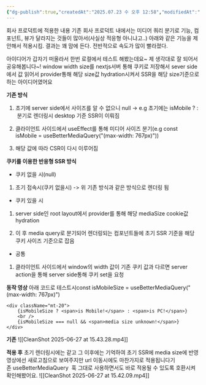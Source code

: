 ```yaml
---
{"dg-publish":true,"createdAt":"2025.07.23 수 오후 12:58","modifiedAt":"2025.07.24 목 오전 10:03","permalink":"/임시/쿠키 기반 미디어쿼리 SSR/","dgPassFrontmatter":true}
---
```



회사 프로덕트에 적용한 내용
기존 회사 프로덕트 내에서는 미디어 쿼리 분기로 기능, 컴포넌트, 뷰가 달라지는 것들이 많아서(사실상 적응형 아니냐고..) 아래와 같은 기능을 제안해서 적용시킴. 결과는 꽤 맘에 든다. 전반적으로 속도가 많이 빨라졌다.

아이디어가 갑자기 떠올라서 한번 로컬에서 테스트 해봤는데요~ 제 생각대로 잘 되어서 공유해봅니다~!
window width size를 nextjs서버 통해 쿠키로 저장해서 sever side에서 값 읽어서 provider통해 해당 size값 hydration시켜서 SSR을 해당 size기준으로 하는 아이디어였어요

**기존 방식**

1. 초기에 server side에서 사이즈를 알 수 없으니 null -> e.g 초기에는 isMobile ? <Mo> : <PC> 분기로 렌더링시 desktop 기준 SSR이 이뤄짐
    
 2. 클라이언트 사이드에서 useEffect를 통해 미디어 사이즈 분기(e.g const isMobile = useBetterMediaQuery("(max-width: 767px)"))
    
3. 해당 값에 따라 CSR이 다시 이루어짐

**쿠키를 이용한 반응형 SSR 방식**

- 쿠키 없을 시(null)

1. 초기 접속시(쿠키 없을시) -> 위 기존 방식과 같은 방식으로 렌더링 됨

- 쿠키 있을 시

1. server side인 root layout에서 provider를 통해 해당 mediaSize cookie값 hydration
    
2. 이 후 media query로 분기되어 렌더링되는 컴포넌트들에 초기 SSR 기준을 해당 쿠키 사이즈 기준으로 잡음

- 공통

1. 클라이언트 사이드에서 window의 width 값이 기존 쿠키 값과 다르면 server action을 통해 server side통해 쿠키 set을 요청

**동작 영상**
아래 코드로 테스트시const isMobileSize = useBetterMediaQuery("(max-width: 767px)")

```
<div className="mt-20">
	{isMobileSize ? <span>is Mobile!</span> : <span>is PC!</span>}
	<br />
	{isMobileSize === null && <span>media size unknown!</span>}
</div>
```

**기존**
![[CleanShot 2025-06-27 at 15.43.28.mp4]]

**적용 후**
초기 렌더링시에는 같고 그 이후에는 기억하여 초기 SSR에 media size에 반영
영상에선 새로고침으로 보여주지만 url 이동시에도 마찬가지로 적용됩니다기존 useBetterMediaQuery  훅 그대로 사용하면서도 바로 적용될 수 있도록 호환시켜 확인해봤어요.
![[CleanShot 2025-06-27 at 15.42.09.mp4]]
